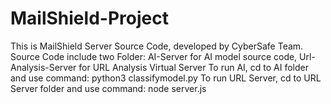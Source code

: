 # MailShield-Project
This is MailShield Server Source Code, developed by CyberSafe Team.
Source Code include two Folder: AI-Server for AI model source code, Url-Analysis-Server for URL Analysis Virtual Server
To run AI, cd to AI folder and use command: python3 classifymodel.py
To run URL Server, cd to URL Server folder and use command: node server.js

